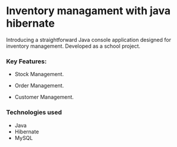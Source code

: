 # Inventory managament with java hibernate

Introducing a straightforward Java console application designed for inventory management. Developed
as a school project.

### Key Features:

* Stock Management.

* Order Management.

* Customer Management.

### Technologies used

* Java
* Hibernate
* MySQL